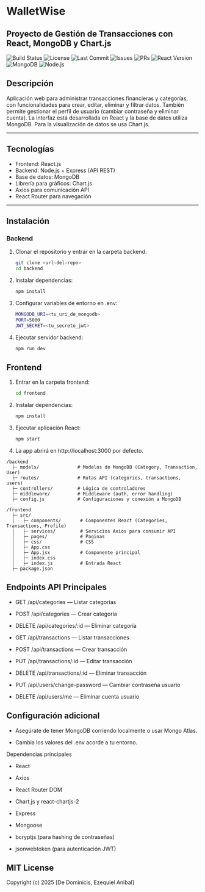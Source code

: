 # WalletWise
## Proyecto de Gestión de Transacciones con React, MongoDB y Chart.js

![Build Status](https://github.com/tu-usuario/tu-repo/actions/workflows/ci.yml/badge.svg)
![License](https://img.shields.io/badge/license-MIT-green.svg)
![Last Commit](https://img.shields.io/github/last-commit/tu-usuario/tu-repo)
![Issues](https://img.shields.io/github/issues/tu-usuario/tu-repo)
![PRs](https://img.shields.io/github/issues-pr/tu-usuario/tu-repo)
![React Version](https://img.shields.io/badge/react-18.2.0-blue)
![MongoDB](https://img.shields.io/badge/mongodb-4.4-green)
![Node.js](https://img.shields.io/badge/node-%3E=16.0.0-brightgreen)

## Descripción

Aplicación web para administrar transacciones financieras y categorías, con funcionalidades para crear, editar, eliminar y filtrar datos. También permite gestionar el perfil de usuario (cambiar contraseña y eliminar cuenta). La interfaz está desarrollada en React y la base de datos utiliza MongoDB. Para la visualización de datos se usa Chart.js.

---

## Tecnologías

- Frontend: React.js
- Backend: Node.js + Express (API REST)
- Base de datos: MongoDB
- Librería para gráficos: Chart.js
- Axios para comunicación API
- React Router para navegación

---

## Instalación

### Backend

1. Clonar el repositorio y entrar en la carpeta backend:
   ```bash
   git clone <url-del-repo>
   cd backend

2. Instalar dependencias:
    ```bash
    npm install

3. Configurar variables de entorno en .env:
    ```bash
    MONGODB_URI=<tu_uri_de_mongodb>
    PORT=5000
    JWT_SECRET=<tu_secreto_jwt>

4. Ejecutar servidor backend:
    ```bash
    npm run dev

## Frontend

1. Entrar en la carpeta frontend:
    ```bash
    cd frontend

2. Instalar dependencias:
    ```bash
    npm install

3. Ejecutar aplicación React:
    ```bash
    npm start

4. La app abrirá en http://localhost:3000 por defecto.

```
/backend
  ├─ models/              # Modelos de MongoDB (Category, Transaction, User)
  ├─ routes/              # Rutas API (categories, transactions, users)
  ├─ controllers/         # Lógica de controladores
  ├─ middleware/          # Middleware (auth, error handling)
  ├─ config.js            # Configuraciones y conexión a MongoDB

/frontend
  ├─ src/
  │   ├─ components/       # Componentes React (Categories, Transactions, Profile)
  │   ├─ services/         # Servicios Axios para consumir API
  │   ├─ pages/            # Paginas
  │   ├─ css/              # CSS
  │   ├─ App.css
  │   ├─ App.jsx           # Componente principal
  │   ├─ index.css
  │   ├─ index.js          # Entrada React
  ├─ package.json
```
## Endpoints API Principales

- GET /api/categories — Listar categorías

- POST /api/categories — Crear categoría

- DELETE /api/categories/:id — Eliminar categoría

- GET /api/transactions — Listar transacciones

- POST /api/transactions — Crear transacción

- PUT /api/transactions/:id — Editar transacción

- DELETE /api/transactions/:id — Eliminar transacción

- PUT /api/users/change-password — Cambiar contraseña usuario

- DELETE /api/users/me — Eliminar cuenta usuario

## Configuración adicional

- Asegúrate de tener MongoDB corriendo localmente o usar Mongo Atlas.

- Cambia los valores del .env acorde a tu entorno.

Dependencias principales

- React

- Axios

- React Router DOM

- Chart.js y react-chartjs-2

- Express

- Mongoose

- bcryptjs (para hashing de contraseñas)

- jsonwebtoken (para autenticación JWT)

## MIT License
Copyright (c) 2025 [De Dominicis, Ezequiel Anibal]